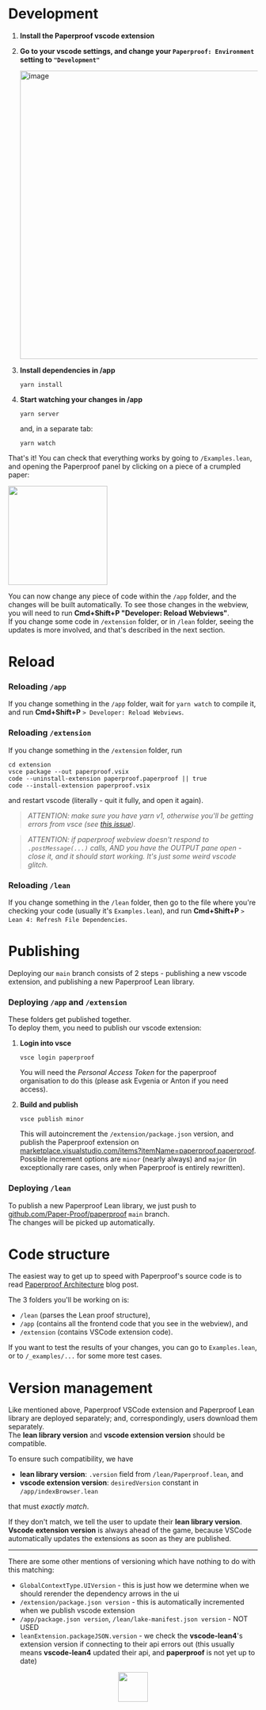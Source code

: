 # Development

1. **Install the Paperproof vscode extension**

2. **Go to your vscode settings, and change your `Paperproof: Environment` setting to `"Development"`**

    <img width="582" alt="image" src="https://github.com/Paper-Proof/paperproof/assets/7578559/6d56f704-1b65-4ee7-91c0-08396206cc7d">

3. **Install dependencies in /app**

    ```shell
    yarn install
    ```

3. **Start watching your changes in /app**

    ```shell
    yarn server
    ```

    and, in a separate tab:

    ```shell
    yarn watch
    ```

That's it! You can check that everything works by going to `/Examples.lean`, and opening the Paperproof panel by clicking on a piece of a crumpled paper:

  <img width="200" src="https://github.com/Paper-Proof/paperproof/assets/7578559/fd077fbe-36a3-4e94-9fa8-b7a38ffd1eea"/>

You can now change any piece of code within the `/app` folder, and the changes will be built automatically. To see those changes in the webview, you will need to run **Cmd+Shift+P "Developer: Reload Webviews"**.    
If you change some code in `/extension` folder, or in `/lean` folder, seeing the updates is more involved, and that's described in the next section.

# Reload

### Reloading `/app`

If you change something in the `/app` folder, wait for `yarn watch` to compile it, and run **Cmd+Shift+P** `> Developer: Reload Webviews`.

### Reloading `/extension`

If you change something in the `/extension` folder, run

```shell
cd extension
vsce package --out paperproof.vsix
code --uninstall-extension paperproof.paperproof || true
code --install-extension paperproof.vsix
```

and restart vscode (literally - quit it fully, and open it again).

> *ATTENTION: make sure you have yarn v1, otherwise you'll be getting errors from vsce (see [this issue](https://github.com/microsoft/vscode-vsce/issues/517#issuecomment-874323151)).*

> *ATTENTION: if paperproof webview doesn't respond to `.postMessage(...)` calls, AND you have the OUTPUT pane open - close it, and it should start working. It's just some weird vscode glitch.*

### Reloading `/lean`

If you change something in the `/lean` folder, then go to the file where you're checking your code (usually it's `Examples.lean`), and run **Cmd+Shift+P** `> Lean 4: Refresh File Dependencies`.

# Publishing

Deploying our `main` branch consists of 2 steps - publishing a new vscode extension, and publishing a new Paperproof Lean library.

### Deploying `/app` and `/extension`

These folders get published together.  
To deploy them, you need to publish our vscode extension:

1. **Login into vsce**

    ```shell
    vsce login paperproof
    ```

    You will need the *Personal Access Token* for the paperproof organisation to do this (please ask Evgenia or Anton if you need access).

2. **Build and publish**

    ```shell
    vsce publish minor
    ```

    This will autoincrement the `/extension/package.json` version, and publish the Paperproof extension on [marketplace.visualstudio.com/items?itemName=paperproof.paperproof](https://marketplace.visualstudio.com/items?itemName=paperproof.paperproof).  
    Possible increment options are `minor` (nearly always) and `major` (in exceptionally rare cases, only when Paperproof is entirely rewritten).

### Deploying `/lean`

To publish a new Paperproof Lean library, we just push to [github.com/Paper-Proof/paperproof](github.com/Paper-Proof/paperproof) `main` branch.  
The changes will be picked up automatically.

# Code structure

The easiest way to get up to speed with Paperproof's source code is to read [Paperproof Architecture](https://paperproof.brick.do/paperproof-s-architecture-P632P44ezDa9) blog post.  

The 3 folders you'll be working on is:
- `/lean` (parses the Lean proof structure),
- `/app` (contains all the frontend code that you see in the webview), and
- `/extension` (contains VSCode extension code).  

If you want to test the results of your changes, you can go to `Examples.lean`, or to `/_examples/...` for some more test cases.

# Version management

Like mentioned above, Paperproof VSCode extension and Paperproof Lean library are deployed separately; and, correspondingly, users download them separately.  
The **lean library version** and **vscode extension version** should be compatible.  

To ensure such compatibility, we have

- **lean library version**: `.version` field from `/lean/Paperproof.lean`, and
- **vscode extension version**: `desiredVersion` constant in `/app/indexBrowser.lean`

that must *exactly match*.  

If they don't match, we tell the user to update their **lean library version**.  
**Vscode extension version** is always ahead of the game, because VSCode automatically updates the extensions as soon as they are published.

___

There are some other mentions of versioning which have nothing to do with this matching:

- `GlobalContextType.UIVersion` - this is just how we determine when we should rerender the dependency arrows in the ui
- `/extension/package.json version` - this is automatically incremented when we publish vscode extension
- `/app/package.json version`, `/lean/lake-manifest.json version` - NOT USED
- `leanExtension.packageJSON.version` - we check the **vscode-lean4**'s extension version if connecting to their api errors out (this usually means **vscode-lean4** updated their api, and **paperproof** is not yet up to date)


<div align="center">
<img width="60px" src="https://github.com/Paper-Proof/paperproof/assets/7578559/58f24cf2-4336-4376-8738-6463e3802ba0">
</div>
